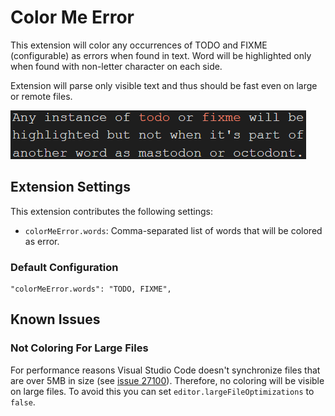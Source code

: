 Color Me Error
==============

This extension will color any occurrences of TODO and FIXME (configurable) as
errors when found in text. Word will be highlighted only when found with
non-letter character on each side.

Extension will parse only visible text and thus should be fast even on large
or remote files.

![Screenshot](https://github.com/medo64/ColorMeError/raw/main/./images/screenshot.png)


## Extension Settings

This extension contributes the following settings:

* `colorMeError.words`: Comma-separated list of words that will be colored as
                        error.


### Default Configuration

    "colorMeError.words": "TODO, FIXME",


## Known Issues

### Not Coloring For Large Files

For performance reasons Visual Studio Code doesn't synchronize files that are
over 5MB in size (see [issue 27100](https://github.com/Microsoft/vscode/issues/27100)).
Therefore, no coloring will be visible on large files. To avoid this you can
set `editor.largeFileOptimizations` to `false`.

